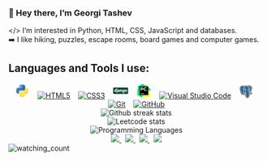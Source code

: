 ### :wave: Hey there, I’m Georgi Tashev

</> I’m interested in Python, HTML, CSS, JavaScript and databases.  
➡️ I like hiking, puzzles, escape rooms, board games and computer games.

## Languages and Tools I use:
<div align="center">
<a target="_blank" rel="noopener noreferrer" href="https://github.com/devicons/devicon/blob/v2.14.0/icons/python/python-original.svg"><img alt="Python" width="30px" src="https://github.com/devicons/devicon/raw/v2.14.0/icons/python/python-original.svg"></a>&nbsp;&nbsp;&nbsp;
<a target="_blank" rel="noopener noreferrer" href="https://camo.githubusercontent.com/f2ce4039c99cf35adde738583ab0fbcd60eaafccf1e949884bda91d0b5c819ce/68747470733a2f2f63646e2e6a7364656c6976722e6e65742f67682f64657669636f6e732f64657669636f6e2f69636f6e732f68746d6c352f68746d6c352d6f726967696e616c2e737667"><img  alt="HTML5" width="30px" src="https://camo.githubusercontent.com/f2ce4039c99cf35adde738583ab0fbcd60eaafccf1e949884bda91d0b5c819ce/68747470733a2f2f63646e2e6a7364656c6976722e6e65742f67682f64657669636f6e732f64657669636f6e2f69636f6e732f68746d6c352f68746d6c352d6f726967696e616c2e737667"></a>&nbsp;&nbsp;&nbsp;
<a target="_blank" rel="noopener noreferrer" href="https://camo.githubusercontent.com/0da944f181647261c840e34b20ed7e3ca44ddc150869c6ea550cf98d06c81a37/68747470733a2f2f63646e2e6a7364656c6976722e6e65742f67682f64657669636f6e732f64657669636f6e2f69636f6e732f637373332f637373332d6f726967696e616c2e737667"><img  alt="CSS3" width="30px" src="https://camo.githubusercontent.com/0da944f181647261c840e34b20ed7e3ca44ddc150869c6ea550cf98d06c81a37/68747470733a2f2f63646e2e6a7364656c6976722e6e65742f67682f64657669636f6e732f64657669636f6e2f69636f6e732f637373332f637373332d6f726967696e616c2e737667"></a>&nbsp;&nbsp;&nbsp;
<a target="_blank" rel="noopener noreferrer" href="https://github.com/devicons/devicon/blob/v2.14.0/icons/django/django-original.svg"><img alt="Django" width="30px" src="https://github.com/devicons/devicon/raw/v2.14.0/icons/django/django-original.svg"></a>&nbsp;&nbsp;&nbsp;
<a target="_blank" rel="noopener noreferrer" href="https://github.com/devicons/devicon/blob/v2.14.0/icons/pycharm/pycharm-original.svg"><img alt="PyCharm" width="30px" src="https://github.com/devicons/devicon/raw/v2.14.0/icons/pycharm/pycharm-original.svg"></a>&nbsp;&nbsp;&nbsp;
<a target="_blank" rel="noopener noreferrer nofollow" href="https://camo.githubusercontent.com/25d07ba4220a3fcadb4af12394d157494ec298dec4ecd86321961427ea18c9e8/68747470733a2f2f63646e2e6a7364656c6976722e6e65742f67682f64657669636f6e732f64657669636f6e2f69636f6e732f7673636f64652f7673636f64652d6f726967696e616c2e737667"><img  alt="Visual Studio Code" width="30px" src="https://camo.githubusercontent.com/25d07ba4220a3fcadb4af12394d157494ec298dec4ecd86321961427ea18c9e8/68747470733a2f2f63646e2e6a7364656c6976722e6e65742f67682f64657669636f6e732f64657669636f6e2f69636f6e732f7673636f64652f7673636f64652d6f726967696e616c2e737667"></a>&nbsp;&nbsp;&nbsp;
<a target="_blank" rel="noopener noreferrer" href="https://github.com/devicons/devicon/blob/v2.14.0/icons/postgresql/postgresql-original.svg"><img alt="PostgreSQL" width="26px" src="https://github.com/devicons/devicon/raw/v2.14.0/icons/postgresql/postgresql-original.svg"></a>&nbsp;&nbsp;&nbsp;
<a target="_blank" rel="noopener noreferrer nofollow" href="https://camo.githubusercontent.com/38827655e1ae0e1518d635ad89e8aa46b7f977c795952245c36a2d58064f1803/68747470733a2f2f63646e2e6a7364656c6976722e6e65742f67682f64657669636f6e732f64657669636f6e2f69636f6e732f6769742f6769742d6f726967696e616c2e737667"><img alt="Git" width="30px" src="https://camo.githubusercontent.com/38827655e1ae0e1518d635ad89e8aa46b7f977c795952245c36a2d58064f1803/68747470733a2f2f63646e2e6a7364656c6976722e6e65742f67682f64657669636f6e732f64657669636f6e2f69636f6e732f6769742f6769742d6f726967696e616c2e737667"></a>&nbsp;&nbsp;&nbsp;
<a target="_blank" rel="noopener noreferrer nofollow" href="https://user-images.githubusercontent.com/3369400/139447912-e0f43f33-6d9f-45f8-be46-2df5bbc91289.png"><img alt="GitHub" width="26px" src="https://user-images.githubusercontent.com/3369400/139447912-e0f43f33-6d9f-45f8-be46-2df5bbc91289.png"></a>  
</div>


<div align="center"> <img alt="Github streak stats" src="http://github-readme-streak-stats.herokuapp.com?user=xaoccc&theme=github-dark-blue&hide_border=true" width="495px"/>  
</div>

<div align="center">
<img alt="Leetcode stats" src="https://leetcode-stats.vercel.app/api?username=xaocccc&theme=Dark" width="495px"/>  
</div>

<div align="center">
<img alt="Programming Languages" src="https://github-readme-stats-eight-theta.vercel.app/api/top-langs/?username=xaoccc&layout=compact&theme=dark&hide_border=true" width="495px"/>  
</div>

<div align="center">
    <a href="https://www.linkedin.com/in/georgi-tashev-3aab33a/">
      <img src="https://img.shields.io/badge/linkedin-%230077B5.svg?style=for-the-badge&logo=Linkedin&logoColor=white">
    </a>&nbsp;
    <a href="https://www.facebook.com/georgi.tashev">
      <img src="https://img.shields.io/badge/Facebook-%231877F2.svg?style=for-the-badge&logo=Facebook&logoColor=white">
    </a>&nbsp;
    <a href="mailto:georgi.taschev@gmail.com">
      <img src="https://img.shields.io/badge/Gmail-D14836?style=for-the-badge&logo=gmail&logoColor=white">
    </a>&nbsp;
    <a href="https://discordapp.com/users/tashev_undead#3003">
      <img src="https://img.shields.io/badge/Discord-%235865F2.svg?style=for-the-badge&logo=discord&logoColor=white">
    </a>
</div>

<img src="https://komarev.com/ghpvc/?username=xaoccc&color=brightgreen" alt="watching_count" />

